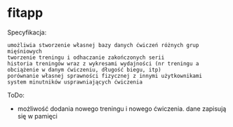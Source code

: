 # fitapp
Specyfikacja:

    umożliwia stworzenie własnej bazy danych ćwiczeń różnych grup mięśniowych
    tworzenie treningu i odhaczanie zakończonych serii
    historia treningów wraz z wykresami wydajności (nr treningu a obciążenie w danym ćwiczeniu, długość biegu, itp)
    porównanie własnej sprawności fizycznej z innymi użytkownikami
    system minutników usprawniających ćwiczenia

ToDo:
- możliwość dodania nowego treningu i nowego ćwiczenia. dane zapisują się w pamięci
